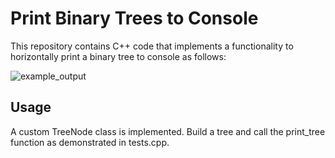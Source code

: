 # Print Binary Trees to Console

This repository contains C++ code that implements a functionality to horizontally print a binary tree to console as follows:

![example_output](https://user-images.githubusercontent.com/89278943/130301644-c3e7dc5c-ca46-4dee-bb3d-160cc567e7a5.png)

## Usage

A custom TreeNode class is implemented. Build a tree and call the print_tree function as demonstrated in tests.cpp.
